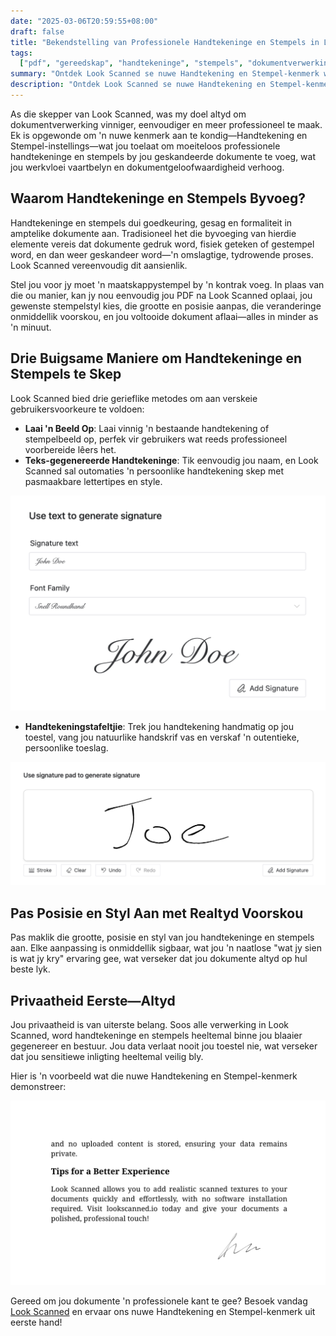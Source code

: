 ```yaml
---
date: "2025-03-06T20:59:55+08:00"
draft: false
title: "Bekendstelling van Professionele Handtekeninge en Stempels in Look Scanned"
tags:
  ["pdf", "gereedskap", "handtekeninge", "stempels", "dokumentverwerking", "kenmerke"]
summary: "Ontdek Look Scanned se nuwe Handtekening en Stempel-kenmerk wat jou toelaat om professionele handtekeninge en stempels direk in jou blaaier by jou dokumente te voeg. Leer oor veelvuldige handtekeningskeppingsmetodes, pasmaakopsies, en privaatheid-gefokusde verwerking."
description: "Ontdek Look Scanned se nuwe Handtekening en Stempel-kenmerk wat jou toelaat om professionele handtekeninge en stempels direk in jou blaaier by jou dokumente te voeg. Leer oor veelvuldige handtekeningskeppingsmetodes, pasmaakopsies, en privaatheid-gefokusde verwerking."
---
```


As die skepper van Look Scanned, was my doel altyd om dokumentverwerking vinniger, eenvoudiger en meer professioneel te maak. Ek is opgewonde om 'n nuwe kenmerk aan te kondig—Handtekening en Stempel-instellings—wat jou toelaat om moeiteloos professionele handtekeninge en stempels by jou geskandeerde dokumente te voeg, wat jou werkvloei vaartbelyn en dokumentgeloofwaardigheid verhoog.

## Waarom Handtekeninge en Stempels Byvoeg?

Handtekeninge en stempels dui goedkeuring, gesag en formaliteit in amptelike dokumente aan. Tradisioneel het die byvoeging van hierdie elemente vereis dat dokumente gedruk word, fisiek geteken of gestempel word, en dan weer geskandeer word—'n omslagtige, tydrowende proses. Look Scanned vereenvoudig dit aansienlik.

Stel jou voor jy moet 'n maatskappystempel by 'n kontrak voeg. In plaas van die ou manier, kan jy nou eenvoudig jou PDF na Look Scanned oplaai, jou gewenste stempelstyl kies, die grootte en posisie aanpas, die veranderinge onmiddellik voorskou, en jou voltooide dokument aflaai—alles in minder as 'n minuut.

## Drie Buigsame Maniere om Handtekeninge en Stempels te Skep

Look Scanned bied drie gerieflike metodes om aan verskeie gebruikersvoorkeure te voldoen:

- **Laai 'n Beeld Op**: Laai vinnig 'n bestaande handtekening of stempelbeeld op, perfek vir gebruikers wat reeds professioneel voorbereide lêers het.
- **Teks-gegenereerde Handtekeninge**: Tik eenvoudig jou naam, en Look Scanned sal outomaties 'n persoonlike handtekening skep met pasmaakbare lettertipes en style.

![Teks-gegenereerde Handtekening Voorbeeld](./use-text-to-generate-signature-example.webp)

- **Handtekeningstafeltjie**: Trek jou handtekening handmatig op jou toestel, vang jou natuurlike handskrif vas en verskaf 'n outentieke, persoonlike toeslag.

![Handtekeningstafeltjie Voorbeeld](./use-signature-pad-to-generate-signature-example.webp)

## Pas Posisie en Styl Aan met Realtyd Voorskou

Pas maklik die grootte, posisie en styl van jou handtekeninge en stempels aan. Elke aanpassing is onmiddellik sigbaar, wat jou 'n naatlose "wat jy sien is wat jy kry" ervaring gee, wat verseker dat jou dokumente altyd op hul beste lyk.

## Privaatheid Eerste—Altyd

Jou privaatheid is van uiterste belang. Soos alle verwerking in Look Scanned, word handtekeninge en stempels heeltemal binne jou blaaier gegenereer en bestuur. Jou data verlaat nooit jou toestel nie, wat verseker dat jou sensitiewe inligting heeltemal veilig bly.

Hier is 'n voorbeeld wat die nuwe Handtekening en Stempel-kenmerk demonstreer:

![Handtekening en Stempel Voorbeeld](./signature-and-stamp-example.webp)

Gereed om jou dokumente 'n professionele kant te gee? Besoek vandag [Look Scanned](https://lookscanned.io) en ervaar ons nuwe Handtekening en Stempel-kenmerk uit eerste hand!
